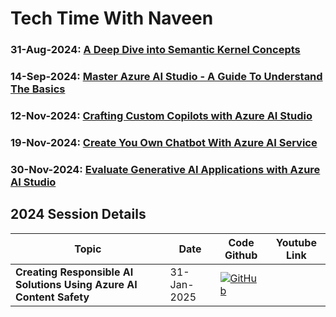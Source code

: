 # Tech Time With Naveen

### 31-Aug-2024: [A Deep Dive into Semantic Kernel Concepts](https://github.com/navindevan/tech_time_with_naveen/tree/main/31-Aug-2024_Semantic_Kernel_WorkShop)
### 14-Sep-2024: [Master Azure AI Studio - A Guide To Understand The Basics](https://github.com/navindevan/tech_time_with_naveen/tree/main/14-Sep-2024_STYAVADEV_Azure_AI_Studio)
### 12-Nov-2024: [Crafting Custom Copilots with Azure AI Studio](https://github.com/navindevan/tech_time_with_naveen/tree/main/12-Nov-2024_STYAVADEV_CraftingCustomCopilotswithAzureAIStudio)
### 19-Nov-2024: [Create You Own Chatbot With Azure AI Service](https://github.com/navindevan/tech_time_with_naveen/tree/main/19-Nov-2024_STYAVADEV_CreateYourOwnChatbotwithAzureAI)
### 30-Nov-2024: [Evaluate Generative AI Applications with Azure AI Studio](https://github.com/navindevan/tech_time_with_naveen/tree/main/30-Nov-2024_EvaluateGenerativeAIAppsWithAzureAIStudio)

## 2024 Session Details

| Topic                       | Date                               | Code Github      | Youtube Link |
| ------------------------------| ----------------------------------------- | -----------------| -----------|
| **Creating Responsible AI Solutions Using Azure AI Content Safety**   |31-Jan-2025 | [![GitHub](https://img.shields.io/badge/GitHub-Repository-blue)](https://github.com/navindevan/Sentiment-Analysis-Tool.git)|     |
